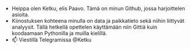 - Heippa olen Ketku, elis Paavo. Tämä on minun Github, jossa harjoittelen asioita.
- Kiinostuksen kohteena minulla on data ja paikkatieto sekä niihin liittyvät analyysit. Tällä hetkellä opettelen käyttämään niin Gittiä kuin koodaamaan Pythonilla ja muilla kielillä.
- 📫 Viestillä Telegramissa @Ketku

<!---
Ketkuli/Ketkuli is a ✨ special ✨ repository because its `README.md` (this file) appears on your GitHub profile.
You can click the Preview link to take a look at your changes.
--->
